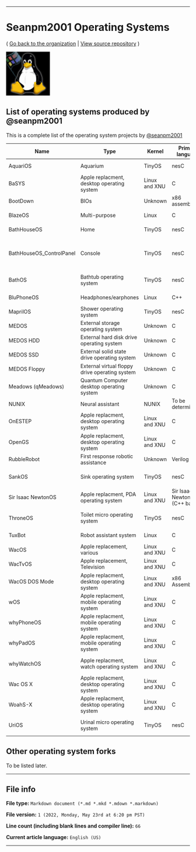 
***

# Seanpm2001 Operating Systems

( [Go back to the organization](https://github.com/Seanpm2001-Operating-Systems/) | [View source repository](https://github.com/seanpm2001/Seanpm2001-Operating-Systems/) )

![Linux-for-workgroups-boot.jpg](/Linux-for-workgroups-boot.jpg)

## List of operating systems produced by @seanpm2001

This is a complete list of the operating system projects by [@seanpm2001](https://github.com/seanpm2001/)

| Name | Type | Kernel | Primary language | Platform | OS Family | Desktop Environment | Based on |
|---|---|---|---|---|---|---|---|
| AquariOS | Aquarium | TinyOS | nesC | To be determined | TinyOS > AquariOS | To be determined | Original work |
| BaSYS | Apple replacment, desktop operating system | Linux and XNU | C | To be determined | WacOS > BaSYS 1-6 | Skeuowie | Apple System 1-6 (classic MacOS) |
| BootDown | BIOs | Unknown | x86 assembly | Any | BootDown | To be determined | Original work |
| BlazeOS | Multi-purpose | Linux | C | To be determined | Linux > BlazeOS | To be determined | FireOS |
| BathHouseOS | Home | TinyOS | nesC | To be determined | TinyOS > BathHouseOS | To be determined | Original work |
| BathHouseOS_ControlPanel | Console | TinyOS | nesC | To be determined | TinyOS > BathHouseOS > BathHouseOS Core | To be determined | Original work |
| BathOS | Bathtub operating system | TinyOS | nesC | To be determined | TinyOS > BathHouseOS > BathOS | To be determined | Original work |
| BluPhoneOS | Headphones/earphones | Linux | C++ | To be determined | Linux > BluPhoneOS | To be determined | Original work |
| MaprilOS | Shower operating system | TinyOS | nesC | To be determined | TinyOS > MaprilOS | To be determined | Original work |
| MEDOS | External storage operating system | Unknown | C | To be determined | To be determined | To be determined | Original work |
| MEDOS HDD | External hard disk drive operating system | Unknown | C | To be determined | To be determined | To be determined | Original work |
| MEDOS SSD | External solid state drive operating system | Unknown | C | To be determined | To be determined | To be determined | Original work |
| MEDOS Floppy | External virtual floppy drive operating system | Unknown | C | To be determined | To be determined | To be determined | Original work |
| Meadows (qMeadows) | Quantum Computer desktop operating system | Unknown | C | To be determined | Linux > Meadows | Skeuowie | Original work |
| NUNIX | Neural assistant | NUNIX | To be determined | To be determined | To be determined | To be determined | UNIX |
| OnESTEP | Apple replacment, desktop operating system | Linux and XNU | C | To be determined | WacOS > OnESTEP | Skeuowie | NeXTSTEP/OpenSTEP |
| OpenGS | Apple replacment, desktop operating system | Linux and XNU | C | To be determined | WacOS > OpenGS | Skeuowie | Apple GS/OS |
| RubbleRobot | First response robotic assistance | Unknown | Verilog | Unknown | To be determined | Unknown | Original work |
| SankOS | Sink operating system | TinyOS | nesC | To be determined | TinyOS > BathHouseOS > SankOS | To be determined | Original work |
| Sir Isaac NewtonOS | Apple replacment, PDA operating system | Linux and XNU | Sir Isaac NewtonScript (C++ based) | To be determined | WacOS > Sir Isaac NewtonOS | Skeuowie | Apple NewtonOS |
| ThroneOS | Toilet micro operating system | TinyOS | nesC | To be determined | TinyOS > BathHouseOS > ThroneOS | To be determined | Original work |
| TuxBot | Robot assistant system | Linux | C | Arduino/other | Linux > TuxBot | To be determined | Original work |
| WacOS | Apple replacement, various | Linux and XNU | C | To be determined | WacOS | Skeuowie | Various Apple operating systems |
| WacTvOS | Apple replacement, Television | Linux and XNU | C | To be determined | WacOS | Skeuowie | TvOS |
| WacOS DOS Mode | Apple replacment, desktop operating system | Linux and XNU | x86 Assembly | To be determined | WacOS > DOS Mode | CLI only | Apple DOS |
| wOS | Apple replacment, mobile operating system | Linux and XNU | C | To be determined | WacOS > wOS Mode | Skeuowie | iOS 4+ |
| whyPhoneOS | Apple replacment, mobile operating system | Linux and XNU | C | To be determined | WacOS > whyPhoneOS Mode | Skeuowie | iPhoneOS 1-3 |
| whyPadOS | Apple replacment, mobile operating system | Linux and XNU | C | To be determined | WacOS > whyPadOS Mode | Skeuowie | iPadOS 13+ |
| whyWatchOS | Apple replacment, watch operating system | Linux and XNU | C | To be determined | WacOS > whyWatchOS Mode | Skeuowie | WatchOS 1+ |
| Wac OS X | Apple replacment, desktop operating system | Linux and XNU | C | To be determined | WacOS > Wac OS X Mode | Skeuowie | Mac OS X 10.0 to Mac OS X 10.7 |
| WoahS-X | Apple replacment, desktop operating system | Linux and XNU | C | To be determined | WacOS > WoahS-X Mode | Skeuowie | OS X 10.8 to OS X 10.11 |
| UriOS | Urinal micro operating system | TinyOS | nesC | To be determined | TinyOS > BathHouseOS > UriOS | To be determined | Original work |

## Other operating system forks

To be listed later.

***

## File info

**File type:** `Markdown document (*.md *.mkd *.mdown *.markdown)`

**File version:** `1 (2022, Monday, May 23rd at 6:20 pm PST)`

**Line count (including blank lines and compiler line):** `66`

**Current article language:** `English (US)`

***
